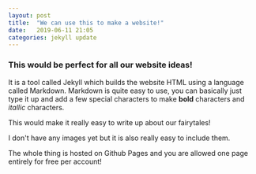 ```yaml
---
layout: post
title:  "We can use this to make a website!"
date:   2019-06-11 21:05
categories: jekyll update
---
```

### This would be perfect for all our website ideas!

It is a tool called Jekyll which builds the website HTML using a language called Markdown.
Markdown is quite easy to use, you can basically just type it up and add a few special characters to make **bold** characters and *itallic* characters.

This would make it really easy to write up about our fairytales!

I don't have any images yet but it is also really easy to include them.

The whole thing is hosted on Github Pages and you are allowed one page entirely for free per account!


